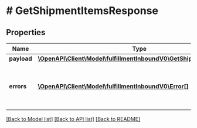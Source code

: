 # # GetShipmentItemsResponse

## Properties

Name | Type | Description | Notes
------------ | ------------- | ------------- | -------------
**payload** | [**\OpenAPI\Client\Model\fulfillmentInboundV0\GetShipmentItemsResult**](GetShipmentItemsResult.md) |  | [optional]
**errors** | [**\OpenAPI\Client\Model\fulfillmentInboundV0\Error[]**](Error.md) | A list of error responses returned when a request is unsuccessful. | [optional]

[[Back to Model list]](../../README.md#models) [[Back to API list]](../../README.md#endpoints) [[Back to README]](../../README.md)
